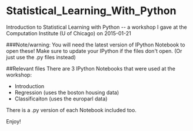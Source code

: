 # Statistical_Learning_With_Python
Introduction to Statistical Learning with Python -- a workshop I gave at the Computation Institute (U of Chicago) on 2015-01-21

###Note/warning: You will need the latest version of IPython Notebook to open these! Make sure to update your IPython if the files don't open. (Or just use the .py files instead)

##Relevant files
There are 3 IPython Notebooks that were used at the workshop: 
- Introduction
- Regression (uses the boston housing data)
- Classificaiton (uses the europarl data)

There is a .py version of each Notebook included too.

Enjoy!

